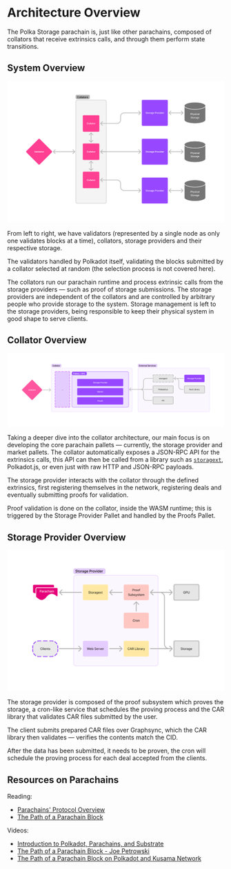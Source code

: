 # Architecture Overview

The Polka Storage parachain is, just like other parachains, composed of collators that receive extrinsics calls,
and through them perform state transitions.

## System Overview

<img src="../images/architecture/system_overview.svg" >

From left to right, we have validators (represented by a single node as only one validates blocks at a time),
collators, storage providers and their respective storage.

The validators handled by Polkadot itself, validating the blocks submitted by a collator selected at random
(the selection process is not covered here).

The collators run our parachain runtime and process extrinsic calls from the storage providers —
such as proof of storage submissions.
The storage providers are independent of the collators and are controlled by arbitrary people who provide storage to the system.
Storage management is left to the storage providers, being responsible to keep their physical system in good shape to serve clients.

## Collator Overview

<img src="../images/architecture/collator_overview.svg" >

Taking a deeper dive into the collator architecture, our main focus is on developing the core parachain pallets —
currently, the storage provider and market pallets.
The collator automatically exposes a JSON-RPC API for the extrinsics calls,
this API can then be called from a library such as [`storagext`](../storagext-cli/index.md), Polkadot.js,
or even just with raw HTTP and JSON-RPC payloads.

The storage provider interacts with the collator through the defined extrinsics,
first registering themselves in the network, registering deals and eventually submitting proofs for validation.

Proof validation is done on the collator, inside the WASM runtime;
this is triggered by the Storage Provider Pallet and handled by the Proofs Pallet.

## Storage Provider Overview

<img src="../images/architecture/storage_provider_overview.svg">

The storage provider is composed of the proof subsystem which proves the storage,
a cron-like service that schedules the proving process and the CAR library that validates CAR files submitted by the user.

The client submits prepared CAR files over Graphsync, which the CAR library then validates — verifies the contents match the CID.

After the data has been submitted, it needs to be proven, the cron will schedule the proving process for each deal accepted from the clients.

## Resources on Parachains

Reading:
* [Parachains' Protocol Overview](https://wiki.polkadot.network/docs/learn-parachains-protocol)
* [The Path of a Parachain Block](https://polkadot.com/blog/the-path-of-a-parachain-block)

Videos:
* [Introduction to Polkadot, Parachains, and Substrate](https://www.youtube.com/live/gT-9r1bcVHY?si=dmCJyWB5w2NY1bnu&t=1670)
* [The Path of a Parachain Block - Joe Petrowski](https://www.youtube.com/watch?v=vRsBlVELQEo)
* [The Path of a Parachain Block on Polkadot and Kusama Network](https://www.youtube.com/watch?v=m0vxqWwFfDs)


